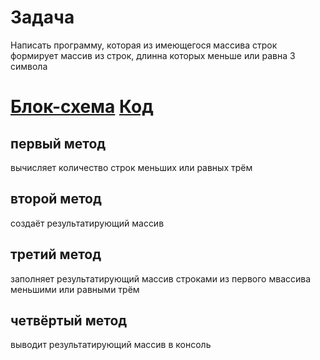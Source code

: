 # Задача
Написать программу, которая из имеющегося массива строк формирует массив из строк, длинна которых меньше или равна 3 символа

# [Блок-схема](diag.drawio.png)   [Код](Program.cs)

## первый метод
вычисляет количество строк меньших или равных трём

## второй метод
создаёт результатирующий массив 

## третий метод
заполняет результатирующий массив строками из первого мвассива меньшими или равными трём

## четвёртый метод 
выводит результатирующий массив в консоль

